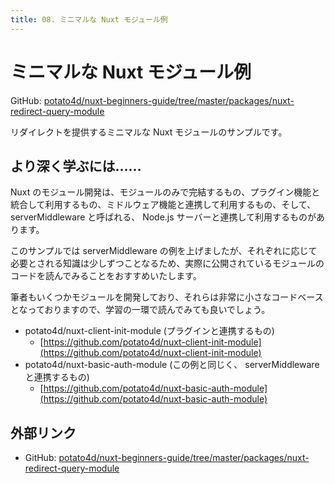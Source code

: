 ```yaml
---
title: 08. ミニマルな Nuxt モジュール例
---
```


# ミニマルな Nuxt モジュール例

GitHub: [potato4d/nuxt-beginners-guide/tree/master/packages/nuxt-redirect-query-module](https://github.com/potato4d/nuxt-beginners-guide/tree/master/packages/nuxt-redirect-query-module)

リダイレクトを提供するミニマルな Nuxt モジュールのサンプルです。

## より深く学ぶには……

Nuxt のモジュール開発は、モジュールのみで完結するもの、プラグイン機能と統合して利用するもの、ミドルウェア機能と連携して利用するもの、そして、 serverMiddleware と呼ばれる、 Node.js サーバーと連携して利用するものがあります。

このサンプルでは serverMiddleware の例を上げましたが、それぞれに応じて必要とされる知識は少しずつことなるため、実際に公開されているモジュールのコードを読んでみることをおすすめいたします。

筆者もいくつかモジュールを開発しており、それらは非常に小さなコードベースとなっておりますので、学習の一環で読んでみても良いでしょう。

- potato4d/nuxt-client-init-module (プラグインと連携するもの)
  - [https://github.com/potato4d/nuxt-client-init-module](https://github.com/potato4d/nuxt-client-init-module)
- potato4d/nuxt-basic-auth-module (この例と同じく、 serverMiddleware と連携するもの)
  - [https://github.com/potato4d/nuxt-basic-auth-module](https://github.com/potato4d/nuxt-basic-auth-module)

## 外部リンク

- GitHub: [potato4d/nuxt-beginners-guide/tree/master/packages/nuxt-redirect-query-module](https://github.com/potato4d/nuxt-beginners-guide/tree/master/packages/nuxt-redirect-query-module)
